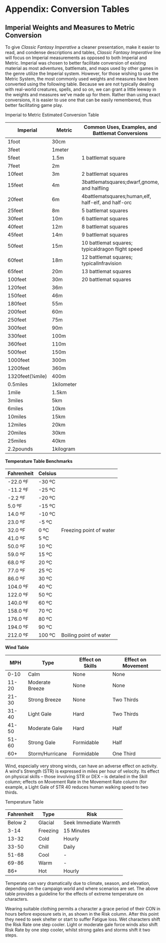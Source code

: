 # Appendix: Conversion Tables

## Imperial Weights and Measures to Metric Conversion

To give _Classic Fantasy Imperative_ a cleaner presentation, make it easier to read, and condense descriptions and tables, _Classic Fantasy Imperative_ line will focus on Imperial measurements as opposed to both Imperial and Metric. Imperial was chosen to better facilitate conversion of existing material as most adventures, battlemats, and maps used by other games in the genre utilize the Imperial system. However, for those wishing to use the Metric System, the most commonly used weights and measures have been converted using the following table. Because we are not typically dealing with real-world creatures, spells, and so on, we can grant a little leeway in the weights and measures we've made up for them. Rather than using exact conversions, it is easier to use one that can be easily remembered, thus better facilitating game play.

Imperial to Metric Estimated Conversion Table

| Imperial | Metric | Common Uses, Examples, and Battlemat Conversions |
| --- | --- | --- |
| 1foot | 30cm | |
| 3feet | 1meter | |
| 5feet | 1.5m | 1 battlemat square |
| 7feet | 2m | |
| 10feet | 3m | 2 battlemat squares |
| 15feet | 4m | 3battlematsquares;dwarf,gnome, and halfling |
| 20feet | 6m | 4battlematsquares;human,elf, half-elf, and half-orc |
| 25feet | 8m | 5 battlemat squares |
| 30feet | 10m | 6 battlemat squares |
| 40feet | 12m | 8 battlemat squares |
| 45feet | 14m | 9 battlemat squares |
| 50feet | 15m | 10 battlemat squares; typicaldragon flight speed |
| 60feet | 18m | 12 battlemat squares; typicalInfravision |
| 65feet | 20m | 13 battlemat squares |
| 100feet | 30m | 20 battlemat squares |
| 120feet | 36m | |
| 150feet | 46m | |
| 180feet | 55m | |
| 200feet | 60m | |
| 250feet | 75m | |
| 300feet | 90m | |
| 330feet | 100m | |
| 360feet | 110m | |
| 500feet | 150m | |
| 1000feet | 300m | |
| 1200feet | 360m | |
| 1320feet(¼mile) | 400m | |
| 0.5miles | 1kilometer | |
| 1mile | 1.5km | |
| 3miles | 5km | |
| 6miles | 10km | |
| 10miles | 15km | |
| 12miles | 20km | |
| 20miles | 30km | |
| 25miles | 40km | |
| 2.2pounds | 1kilogram | |

**Temperature Table Benchmarks**

| Fahrenheit | Celsius | |
| --- | --- | --- |
| -22.0 ºF | -30 ºC | |
| -11.2 ºF | -25 ºC | |
| -2.2 ºF | -20 ºC | |
| 5.0 ºF | -15 ºC | |
| 14.0 ºF | -10 ºC | |
| 23.0 ºF | -5 ºC | |
| 32.0 ºF | 0 ºC | Freezing point of water |
| 41.0 ºF | 5 ºC | |
| 50.0 ºF | 10 ºC | |
| 59.0 ºF | 15 ºC | |
| 68.0 ºF | 20 ºC | |
| 77.0 ºF | 25 ºC | |
| 86.0 ºF | 30 ºC | |
| 104.0 ºF | 40 ºC ||
| 122.0 ºF | 50 ºC | |
| 140.0 ºF | 60 ºC | |
| 158.0 ºF | 70 ºC | |
| 176.0 ºF | 80 ºC | |
| 194.0 ºF | 90 ºC | |
| 212.0 ºF | 100 ºC | Boiling point of water |

**Wind Table**

| MPH | Type | Effect on Skills | Effect on Movement |
| --- | --- | --- | --- |
| 0-10 | Calm | None | None |
| 11-20 | Moderate Breeze | None | None |
| 21-30 | Strong Breeze | None | Two Thirds |
| 31-40 | Light Gale | Hard | Two Thirds |
| 41-50 | Moderate Gale | Hard | Half |
| 51-60 | Strong Gale | Formidable | Half |
| 60+ | Storm/Hurricane | Formidable | One Third |

Wind, especially very strong winds, can have an adverse effect on activity. A wind's Strength (STR) is expressed in miles per hour of velocity. Its effect on physical skills – those involving STR or DEX – is detailed in the Skill column; effects on Movement Rate in the Movement Rate column (for example, a Light Gale of STR 40 reduces human walking speed to two thirds.

Temperature Table

| Fahrenheit | Type | Risk |
| --- | --- | --- |
| Below 2 | Glacial | Seek Immediate Warmth |
| 3-14 | Freezing | 15 Minutes |
| 13-32 | Cold | Hourly |
| 33-50 | Chill | Daily |
| 51-68 | Cool | - |
| 69-86 | Warm | - |
| 86+ | Hot | Hourly |

Temperate can vary dramatically due to climate, season, and elevation, depending on the campaign world and where scenarios are set. The above table provides a guideline for the effects of extreme temperature on characters.

Wearing suitable clothing permits a character a grace period of their CON in hours before exposure sets in, as shown in the Risk column. After this point they need to seek shelter or start to suffer Fatigue loss. Wet characters shift the Risk Rate one step cooler. Light or moderate gale force winds also shift Risk Rate by one step cooler, whilst strong gales and storms shift it two steps.
